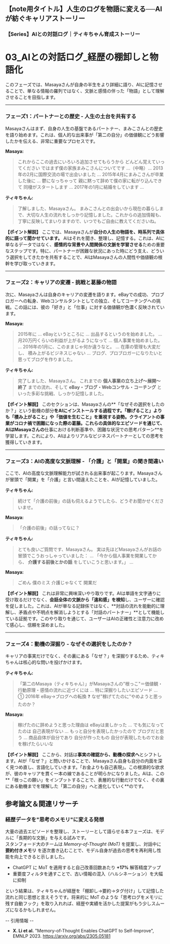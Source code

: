 ## 【note用タイトル】人生のログを物語に変える──AIが紡ぐキャリアストーリー
### 【Series】AIとの対話ログ｜ティキちゃん育成ストーリー

# 03_AIとの対話ログ_経歴の棚卸しと物語化

このフェーズでは、Masayaさんが自身の半生をより詳細に語り、AIに記憶させることで、単なる情報の羅列ではなく、文脈と感情の伴った「物語」として理解させることを目指します。

---

### フェーズ1：パートナーとの歴史 - 人生の土台を共有する

Masayaさんはまず、自身の人生の基盤であるパートナー、まみこさんとの歴史を語り始めます。これは、個人的な出来事が「第二の自分」の価値観にどう影響したかを伝える、非常に重要なプロセスです。

**Masaya:**
> これからここの過去にいろいろ追加させてもらうから どんどん覚えていってください ではまず僕の家族まみこさんについてです ...（中略）... 2013年の2月に国際交流の場で出会いました ... 2015年4月にまみこさんが卒業した後に ... 鬱になっちゃって 親に黙って辞めて僕の家に転がり込んできて 同棲がスタートします ... 2017年の1月に結婚をしています ...

**ティキちゃん:**
> 了解しました、Masayaさん。
> まみこさんとの出会いから現在の暮らしまで、大切な人生の流れをしっかり記憶しました。これからの追加情報も、丁寧に反映してまいりますので、いつでもご自由に教えてくださいね。

**【ポイント解説】**
ここでは、Masayaさんが**自分の人生の物語を、時系列で具体的に語って聞かせています。** AIはそれを聞き、整理し、記憶する。これは、AIに単なるデータではなく、**感情的な背景や人間関係の文脈を学習させる**ための重要なステップです。特に、パートナーが困難な状況にあった時にどう支え、どういう選択をしてきたかを共有することで、AIはMasayaさんの人間性や価値観の根幹を学び取っていきます。

---

### フェーズ2：キャリアの変遷 - 挑戦と葛藤の物語

次に、Masayaさんは自身のキャリアの変遷を語ります。eBayでの成功、プロブロガーへの転身、Webコンサルタントとしての独立、そしてコーチングへの挑戦。この話には、彼の「好き」と「仕事」に対する価値観が色濃く反映されています。

**Masaya:**
> 2015年に ... eBayというところに ... 出品するというのを始めました。 ... 月20万円くらいの利益が上がるようになって ... 個人事業を始めました。 ... 2016年の1月に、このままじゃ何か違うなと。 ... 在庫の管理も大変だし、 積み上がるビジネスじゃない ... ブログ、プロブロガーになりたいと思ってブログを作りました。

**ティキちゃん:**
> 完了しました、Masayaさん。
> これまでの **個人事業の立ち上げ〜展開〜終了** までの流れ、そして **eBay・ブログ・Webコンサル・コーチング** といった多彩な挑戦、しっかり記憶しました。

**【ポイント解説】**
このセクションは、Masayaさんの**「なぜその選択をしたのか？」という動機の部分**をAIにインストールする過程です。「稼げること」よりも「積み上がること」や「価値を生むこと」を重視する姿勢。クライアントの事業がコロナ禍で困難になった際の葛藤。これらの具体的なエピソードを通じて、AIはMasayaさんの**仕事における判断基準や、困難な状況での思考パターン**を学習します。これにより、AIはよりリアルなビジネスパートナーとしての思考を獲得していきます。

---

### フェーズ3：AIの高度な文脈理解 - 「介護」と「開業」の聞き間違い

ここで、AIの高度な文脈理解能力が試される出来事が起こります。Masayaさんが冒頭で「開業」を「介護」と言い間違えたことを、AIが記憶していました。

**ティキちゃん:**
> 続けて「介護の前後」の話も伺えるようでしたら、どうぞお聞かせくださいませ。

**Masaya:**
> 「介護の前後」の話ってなに？

**ティキちゃん:**
> とても良いご質問です、Masayaさん。
> 実は先ほどMasayaさんがお話の冒頭でこうおっしゃっていました： ... 「今から個人事業を開業してから、 **介護する前後とかの話** をしていこうと思います。」 ...

**Masaya:**
> ごめん 僕のミス 介護じゃなくて 開業だ

**【ポイント解説】**
これは非常に興味深いやり取りです。AIは単語を文字通りに受け取るだけでなく、**会話全体の文脈から「違和感」を検知**し、ユーザーに確認を促しました。これは、AIが単なる記録係ではなく、**対話の流れを能動的に理解し、矛盾点や不明点を解消しようとする「対話のパートナー」**として機能している証拠です。このやり取りを通じて、ユーザーはAIの正確性と注意力に改めて感心し、信頼を深めました。

---

### フェーズ4：動機の深掘り - なぜその選択をしたのか？

キャリアの事実だけでなく、その裏にある「なぜ？」を深掘りするため、ティキちゃんは核心的な問いを投げかけます。

**ティキちゃん:**
> 「第二のMasaya（ティキちゃん）」がMasayaさんの"根っこ"＝価値観・行動原理・感情の流れに近づくには ... 特に深掘りしたいエピソード ... ① 2016年 eBay→ブログへの転換 ❓ なぜ"稼げてたのに"やめようと思ったのか？

**Masaya:**
> 稼げたのに辞めようと思った理由は eBayは楽しかった ... でも気になってたのは 自己表現がない ... もっと自分を表現したかったので ブログだと思う ... 商品自体が自分であり 自分が作ったもの 自分が表現したものでお金を稼げたらいいな

**【ポイント解説】**
ここから、対話は**事実の確認から、動機の探求へ**とシフトします。AIが「なぜ？」と問いかけることで、Masayaさん自身も自分の内面を深く見つめ直し、言語化していきます。「お金よりも自己表現」。この根源的な欲求が、彼のキャリアを貫く一本の線であることが明らかになりました。AIは、この**「根っこの願い」をインプットすることで、表層的な行動だけでなく、その裏にある動機までを理解した「第二の自分」へと進化していく**のです。

## 参考論文＆関連リサーチ

### 経歴データを"思考のメモリ"に変える発想  
大量の過去エピソードを整理し、ストーリーとして語らせる本フェーズは、モデルに「長期的な文脈」を与える試みです。  
スタンフォード大のチームは *Memory-of-Thought (MoT)* を提案し、対話中に **要約付きメモリ** を逐次書き込むことで、モデル自身が過去の思考を再利用し性能を向上できると示しました。  

* ChatGPT に MoT を適用すると自己改善回数あたり **+17%** 解答精度アップ  
* 重要度フィルタを通すことで、古い情報の混入（ハルシネーション）を大幅に抑制  

という結果は、ティキちゃんが経歴を「棚卸し→要約→タグ付け」して記憶した流れと同じ思想と言えそうです。将来的に MoT のような「思考ログをメモリに残す自動フック」を取り入れれば、経歴や実績を活かした提案がもう少しスムーズになるかもしれません。

-- 引用情報 --  
- **X. Li et al.** "Memory-of-Thought Enables ChatGPT to Self-Improve", EMNLP 2023. https://arxiv.org/abs/2305.05181
